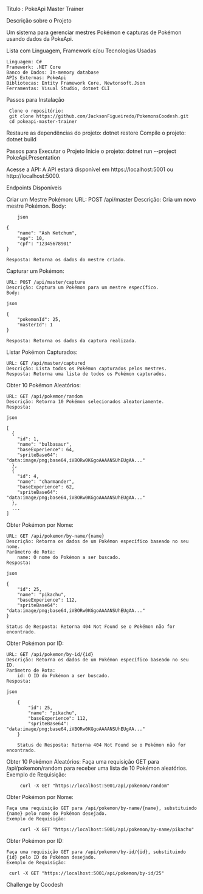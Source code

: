 Titulo : PokeApi Master Trainer


Descrição sobre o Projeto

Um sistema para gerenciar mestres Pokémon e capturas de Pokémon usando dados da PokeApi.

Lista com Linguagem, Framework e/ou Tecnologias Usadas

    Linguagem: C#
    Framework: .NET Core
    Banco de Dados: In-memory database
    APIs Externas: PokeApi
    Bibliotecas: Entity Framework Core, Newtonsoft.Json
    Ferramentas: Visual Studio, dotnet CLI

Passos para Instalação

     Clone o repositório:
     git clone https://github.com/JacksonFigueiredo/PokemonsCoodesh.git
     cd pokeapi-master-trainer

Restaure as dependências do projeto: dotnet restore
     Compile o projeto: dotnet build


Passos para Executar o Projeto
     Inicie o projeto: dotnet run --project PokeApi.Presentation

Acesse a API:
     A API estará disponível em https://localhost:5001 ou http://localhost:5000.

Endpoints Disponíveis

Criar um Mestre Pokémon:
        URL: POST /api/master
        Descrição: Cria um novo mestre Pokémon.
        Body:

        json

    {
        "name": "Ash Ketchum",
        "age": 10,
        "cpf": "12345678901"
    }

    Resposta: Retorna os dados do mestre criado.

Capturar um Pokémon:

    URL: POST /api/master/capture
    Descrição: Captura um Pokémon para um mestre específico.
    Body:

    json

    {
        "pokemonId": 25,
        "masterId": 1
    }

    Resposta: Retorna os dados da captura realizada.

Listar Pokémon Capturados:

    URL: GET /api/master/captured
    Descrição: Lista todos os Pokémon capturados pelos mestres.
    Resposta: Retorna uma lista de todos os Pokémon capturados.

Obter 10 Pokémon Aleatórios:

    URL: GET /api/pokemon/random
    Descrição: Retorna 10 Pokémon selecionados aleatoriamente.
    Resposta:

    json

    [
      {
        "id": 1,
        "name": "bulbasaur",
        "baseExperience": 64,
        "spriteBase64": "data:image/png;base64,iVBORw0KGgoAAAANSUhEUgAA..."
      },
      {
        "id": 4,
        "name": "charmander",
        "baseExperience": 62,
        "spriteBase64": "data:image/png;base64,iVBORw0KGgoAAAANSUhEUgAA..."
      },
      ...
    ]

Obter Pokémon por Nome:

    URL: GET /api/pokemon/by-name/{name}
    Descrição: Retorna os dados de um Pokémon específico baseado no seu nome.
    Parâmetro de Rota:
        name: O nome do Pokémon a ser buscado.
    Resposta:

    json

    {
        "id": 25,
        "name": "pikachu",
        "baseExperience": 112,
        "spriteBase64": "data:image/png;base64,iVBORw0KGgoAAAANSUhEUgAA..."
    }

    Status de Resposta: Retorna 404 Not Found se o Pokémon não for encontrado.

    

Obter Pokémon por ID:

    URL: GET /api/pokemon/by-id/{id}
    Descrição: Retorna os dados de um Pokémon específico baseado no seu ID.
    Parâmetro de Rota:
        id: O ID do Pokémon a ser buscado.
    Resposta:

    json

        {
            "id": 25,
            "name": "pikachu",
            "baseExperience": 112,
            "spriteBase64": "data:image/png;base64,iVBORw0KGgoAAAANSUhEUgAA..."
        }

        Status de Resposta: Retorna 404 Not Found se o Pokémon não for encontrado.

Obter 10 Pokémon Aleatórios:
        Faça uma requisição GET para /api/pokemon/random para receber uma lista de 10 Pokémon aleatórios.
        Exemplo de Requisição:

         curl -X GET "https://localhost:5001/api/pokemon/random"

Obter Pokémon por Nome:

    Faça uma requisição GET para /api/pokemon/by-name/{name}, substituindo {name} pelo nome do Pokémon desejado.
    Exemplo de Requisição:
         
         curl -X GET "https://localhost:5001/api/pokemon/by-name/pikachu"

Obter Pokémon por ID:

    Faça uma requisição GET para /api/pokemon/by-id/{id}, substituindo {id} pelo ID do Pokémon desejado.
    Exemplo de Requisição:

     curl -X GET "https://localhost:5001/api/pokemon/by-id/25"

Challenge by Coodesh
